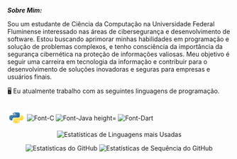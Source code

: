 **_Sobre Mim:_**

Sou um estudante de Ciência da Computação na Universidade Federal Fluminense interessado nas áreas de cibersegurança e desenvolvimento de software. Estou buscando aprimorar minhas habilidades em programação e solução de problemas complexos, e tenho consciência da importância da segurança cibernética na proteção de informações valiosas. Meu objetivo é seguir uma carreira em tecnologia da informação e contribuir para o desenvolvimento de soluções inovadoras e seguras para empresas e usuários finais.

🖥️ Eu atualmente trabalho com as seguintes linguagens de programação.


  <div style="display: inline_block"><br> 
  <img align="center" alt="Font-Python" height="30" width="40" src="https://raw.githubusercontent.com/devicons/devicon/master/icons/python/python-original.svg">
  <img align="center" alt="Font-C" height="30" width="40"  src="https://cdn.jsdelivr.net/gh/devicons/devicon/icons/c/c-original.svg" />
  <img align="center" alt="Font-Java height="30" width="40"  src="https://cdn.jsdelivr.net/gh/devicons/devicon/icons/java/java-original.svg" />
  <img align="center" alt="Font-Dart" height="30" width="40"  src="https://cdn.jsdelivr.net/gh/devicons/devicon/icons/dart/dart-original.svg" />
    
<p align="center">
  <img src="https://github-readme-stats.vercel.app/api/top-langs/?username=JpFontinele&theme=dark&hide_border=true&include_all_commits=false&count_private=false&layout=compact" alt="Estatísticas de Linguagens mais Usadas">
</p>

<p align="center">
  <img src="https://github-readme-stats.vercel.app/api?username=JpFontinele&theme=dark&hide_border=true&include_all_commits=false&count_private=false" width="45%" alt="Estatísticas do GitHub">
  <img src="https://github-readme-streak-stats.herokuapp.com/?user=JpFontinele&theme=dark&hide_border=true" width="45%" alt="Estatísticas de Sequência do GitHub">
</p>


            
          
</div>
